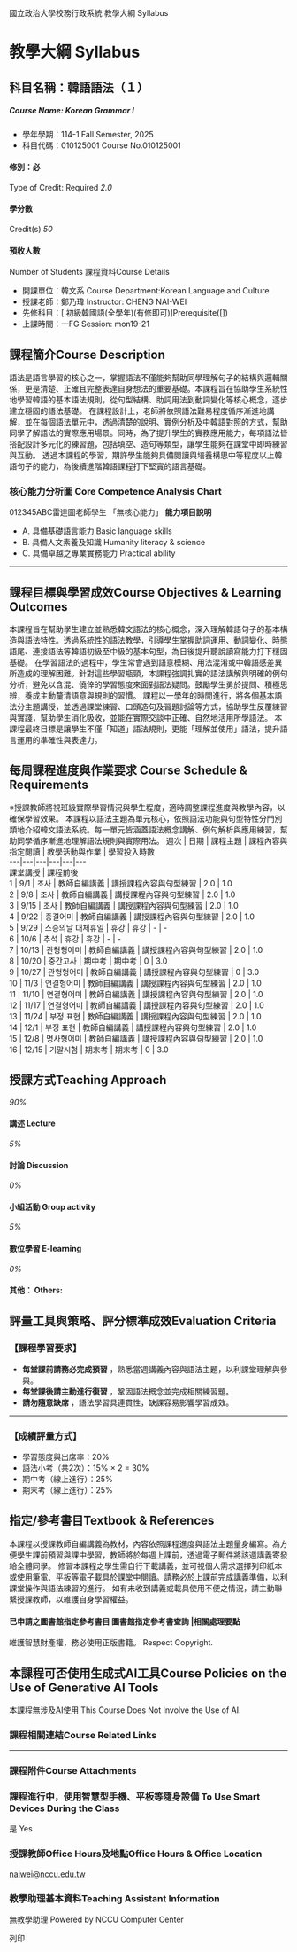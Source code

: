 國立政治大學校務行政系統 教學大綱 Syllabus
# 教學大綱 Syllabus
##  科目名稱：韓語語法（１） 
#####  Course Name: Korean Grammar I
  * 學年學期：114-1 Fall Semester, 2025 
  * 科目代碼：010125001 Course No.010125001


#### 修別：必
Type of Credit: Required 
_2.0_
#### 學分數
Credit(s)
_50_
#### 預收人數
Number of Students
課程資料Course Details
  * 開課單位：韓文系 Course Department:Korean Language and Culture 
  * 授課老師：鄭乃瑋 Instructor: CHENG NAI-WEI 
  * 先修科目：[ 初級韓國語(全學年)(有修即可)]Prerequisite([])
  * 上課時間：一FG Session: mon19-21


##  課程簡介Course Description
語法是語言學習的核心之一，掌握語法不僅能夠幫助同學理解句子的結構與邏輯關係，更是清楚、正確且完整表達自身想法的重要基礎。本課程旨在協助學生系統性地學習韓語的基本語法規則，從句型結構、助詞用法到動詞變化等核心概念，逐步建立穩固的語法基礎。
在課程設計上，老師將依照語法難易程度循序漸進地講解，並在每個語法單元中，透過清楚的說明、實例分析及中韓語對照的方式，幫助同學了解語法的實際應用場景。同時，為了提升學生的實務應用能力，每項語法皆搭配設計多元化的練習題，包括填空、造句等類型，讓學生能夠在課堂中即時練習與互動。
透過本課程的學習，期許學生能夠具備閱讀與培養構思中等程度以上韓語句子的能力，為後續進階韓語課程打下堅實的語言基礎。
###  核心能力分析圖 Core Competence Analysis Chart
012345ABC雷達圖老師學生
「無核心能力」 
**能力項目說明**
  * A. 具備基礎語言能力 Basic language skills
  * B. 具備人文素養及知識 Humanity literacy & science
  * C. 具備卓越之專業實務能力 Practical ability


* * *
##  課程目標與學習成效Course Objectives & Learning Outcomes 
本課程旨在幫助學生建立並熟悉韓文語法的核心概念，深入理解韓語句子的基本構造與語法特性。透過系統性的語法教學，引導學生掌握助詞運用、動詞變化、時態語尾、連接語法等韓語初級至中級的基本句型，為日後提升聽說讀寫能力打下穩固基礎。
在學習語法的過程中，學生常會遇到語意模糊、用法混淆或中韓語感差異所造成的理解困難。針對這些學習瓶頸，本課程強調扎實的語法講解與明確的例句分析，避免以含混、僥倖的學習態度來面對語法疑問。鼓勵學生勇於提問、積極思辨，養成主動釐清語意與規則的習慣。
課程以一學年的時間進行，將各個基本語法分主題講授，並透過課堂練習、口頭造句及習題討論等方式，協助學生反覆練習與實踐，幫助學生消化吸收，並能在實際交談中正確、自然地活用所學語法。
本課程最終目標是讓學生不僅「知道」語法規則，更能「理解並使用」語法，提升語言運用的準確性與表達力。
##  每周課程進度與作業要求 Course Schedule & Requirements
※授課教師將視班級實際學習情況與學生程度，適時調整課程進度與教學內容，以確保學習效果。
本課程以語法主題為單元核心，依照語法功能與句型特性分門別類地介紹韓文語法系統。每一單元皆涵蓋語法概念講解、例句解析與應用練習，幫助同學循序漸進地理解語法規則與實際用法。
週次 |  日期 |  課程主題 |  課程內容與指定閱讀 |  教學活動與作業 |  學習投入時數  
---|---|---|---|---|---  
課堂講授 |  課程前後  
1 |  9/1 |  조사 |  教師自編講義 |  講授課程內容與句型練習 |  2.0 |  1.0  
2 |  9/8 |  조사 |  教師自編講義 |  講授課程內容與句型練習 |  2.0 |  1.0  
3 |  9/15 | 조사 | 教師自編講義 | 講授課程內容與句型練習 | 2.0 | 1.0  
4 |  9/22 |  종결어미 |  教師自編講義 |  講授課程內容與句型練習 |  2.0 |  1.0  
5 |  9/29 | 스승의날 대체휴일 | 휴강 | 휴강 | - | -  
6 |  10/6 | 추석 |  휴강 |  휴강 |  - |  -  
7 |  10/13 |  관형형어미 |  教師自編講義 |  講授課程內容與句型練習 |  2.0 |  1.0  
8 |  10/20 | 중간고사 | 期中考 | 期中考 | 0 | 3.0  
9 |  10/27 | 관형형어미 | 教師自編講義 | 講授課程內容與句型練習 |  0 |  3.0  
10 |  11/3 |  연결형어미 |  教師自編講義 |  講授課程內容與句型練習 |  2.0 |  1.0  
11 |  11/10 |  연결형어미 |  教師自編講義 |  講授課程內容與句型練習 |  2.0 |  1.0  
12 |  11/17 |  연결형어미 |  教師自編講義 |  講授課程內容與句型練習 |  2.0 |  1.0  
13 |  11/24 |  부정 표현 |  教師自編講義 |  講授課程內容與句型練習 |  2.0 |  1.0  
14 |  12/1 |  부정 표현 |  教師自編講義 |  講授課程內容與句型練習 |  2.0 |  1.0  
15 |  12/8 |  명사형어미 |  教師自編講義 |  講授課程內容與句型練習 |  2.0 |  1.0  
16 |  12/15 |  기말시험 |  期末考 |  期末考 |  0 |  3.0  
##  授課方式Teaching Approach
_90%_
####  講述 Lecture
_5%_
####  討論 Discussion
_0%_
####  小組活動 Group activity
_5%_
####  數位學習 E-learning
_0%_
####  其他： Others:
##  評量工具與策略、評分標準成效Evaluation Criteria
### 【課程學習要求】
  * **每堂課前請務必完成預習** ，熟悉當週講義內容與語法主題，以利課堂理解與參與。
  * **每堂課後請主動進行復習** ，鞏固語法概念並完成相關練習題。
  * **請勿隨意缺席** ，語法學習具連貫性，缺課容易影響學習成效。


* * *
### 【成績評量方式】
  * 學習態度與出席率：20%
  * 語法小考（共2次）：15% × 2 = 30%
  * 期中考（線上進行）：25%
  * 期末考（線上進行）：25%


##  指定/參考書目Textbook & References
本課程以授課教師自編講義為教材，內容依照課程進度與語法主題量身編寫。為方便學生課前預習與課中學習，教師將於每週上課前，透過電子郵件將該週講義寄發給全體同學。
修習本課程之學生需自行下載講義，並可視個人需求選擇列印紙本或使用筆電、平板等電子載具於課堂中閱讀。請務必於上課前完成講義準備，以利課堂操作與語法練習的進行。
如有未收到講義或載具使用不便之情況，請主動聯繫授課教師，以維護自身學習權益。
####  已申請之圖書館指定參考書目  圖書館指定參考書查詢 |相關處理要點
維護智慧財產權，務必使用正版書籍。 Respect Copyright.
##  本課程可否使用生成式AI工具Course Policies on the Use of Generative AI Tools
本課程無涉及AI使用 This Course Does Not Involve the Use of AI.
###  課程相關連結Course Related Links
* * *
###  課程附件Course Attachments
###  課程進行中，使用智慧型手機、平板等隨身設備 To Use Smart Devices During the Class
是  Yes
###  授課教師Office Hours及地點Office Hours & Office Location
naiwei@nccu.edu.tw
###  教學助理基本資料Teaching Assistant Information
無教學助理
Powered by NCCU Computer Center
  
列印
